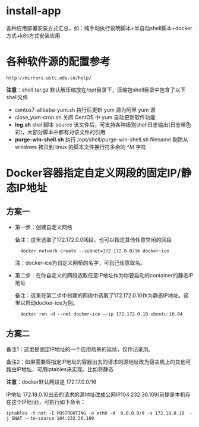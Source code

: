 # install-app
各种应用部署安装方式汇总，如：纯手动执行说明脚本+半自动shell脚本+docker方式+k8s方式安装应用


# 各种软件源的配置参考
    
    http://mirrors.ustc.edu.cn/help/


**注意**：shell.tar.gz 默认解压缩放在/opt目录下，压缩包shell目录中包含了以下shell文件
  * centos7-alibaba-yum.sh 执行后更新 yum 源为阿里 yum 源
  * close_yum-cron.sh 关闭 CentOS 中 yum 自动更新软件功能
  * **log.sh** shell脚本 source 该文件后，可支持各种级别shell日志输出(日志带色彩)，大部分脚本中都有对该文件的引用
  * **purge-win-shell.sh** 执行 /opt/shell/purge-win-shell.sh filename 剔除从 windows 拷贝到 linux 的脚本文件换行符多余的 ^M 字符
  
# Docker容器指定自定义网段的固定IP/静态IP地址
## 方案一
- 第一步：创建自定义网络

    备注：这里选取了172.172.0.0网段，也可以指定其他任意空闲的网段

        docker network create --subnet=172.172.0.0/16 docker-ice

    注：docker-ice为自定义网桥的名字，可自己任意取名。

- 第二步：在你自定义的网段选取任意IP地址作为你要启动的container的静态IP地址

    备注：这里在第二步中创建的网段中选取了172.172.0.10作为静态IP地址。这里以启动docker-ice为例。

        docker run -d --net docker-ice --ip 172.172.0.10 ubuntu:16.04

## 方案二

  备注1：这里是固定IP地址的一个应用场景的延续，仅作记录用。
  
  备注2：如果需要将指定IP地址的容器出去的请求的源地址改为宿主机上的其他可路由IP地址，可用iptables来实现。比如将静态
  
  **注意**：docker默认网段是 172.17.0.0/16
  
  IP地址 172.18.0.10出去的请求的源地址改成公网IP104.232.36.109(前提是本机存在这个IP地址)，可执行如下命令：

    iptables -t nat -I POSTROUTING -o eth0 -d  0.0.0.0/0 -s 172.18.0.10  -j SNAT --to-source 104.232.36.109
    
      